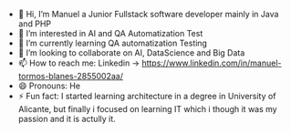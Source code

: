 - 👋 Hi, I’m Manuel a Junior Fullstack software developer mainly in Java and PHP
- 👀 I’m interested in AI and QA Automatization Test
- 🌱 I’m currently learning QA automatization Testing
- 💞️ I’m looking to collaborate on AI, DataScience and Big Data
- 📫 How to reach me: Linkedin -> https://www.linkedin.com/in/manuel-tormos-blanes-2855002aa/
- 😄 Pronouns: He
- ⚡ Fun fact: I started learning architecture in a degree in University of Alicante, but finally i focused on learning IT which i though it was my passion and it is actully it.

<!---
Mtormos96/Mtormos96 is a ✨ special ✨ repository because its `README.md` (this file) appears on your GitHub profile.
You can click the Preview link to take a look at your changes.
--->

